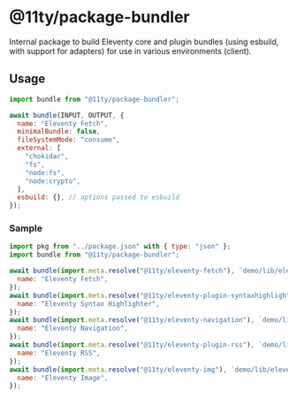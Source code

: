 # @11ty/package-bundler

Internal package to build Eleventy core and plugin bundles (using esbuild, with support for adapters) for use in various environments (client).

## Usage

```js
import bundle from "@11ty/package-bundler";

await bundle(INPUT, OUTPUT, {
  name: "Eleventy Fetch",
  minimalBundle: false,
  fileSystemMode: "consume",
  external: [
    "chokidar",
    "fs",
    "node:fs",
    "node:crypto",
  ],
  esbuild: {}, // options passed to esbuild
});
```

### Sample

```js
import pkg from "../package.json" with { type: "json" };
import bundle from "@11ty/package-bundler";

await bundle(import.meta.resolve("@11ty/eleventy-fetch"), `demo/lib/eleventy-fetch.js`, {
  name: "Eleventy Fetch",
});
await bundle(import.meta.resolve("@11ty/eleventy-plugin-syntaxhighlight"), `demo/lib/eleventy-plugin-syntaxhighlight.js`, {
  name: "Eleventy Syntax Highlighter",
});
await bundle(import.meta.resolve("@11ty/eleventy-navigation"), `demo/lib/eleventy-navigation.js`, {
  name: "Eleventy Navigation",
});
await bundle(import.meta.resolve("@11ty/eleventy-plugin-rss"), `demo/lib/eleventy-plugin-rss.js`, {
  name: "Eleventy RSS",
});
await bundle(import.meta.resolve("@11ty/eleventy-img"), `demo/lib/eleventy-img.js`, {
  name: "Eleventy Image",
});
```
